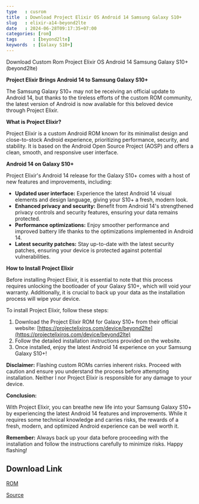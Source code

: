 ```yaml
---
type   : cusrom
title  : Download Project Elixir OS Android 14 Samsung Galaxy S10+
slug   : elixir-a14-beyond2lte
date   : 2024-06-28T09:17:35+07:00
categories: [rom]
tags      : [beyond2lte]
keywords  : [Galaxy S10+]
---
```


Download Custom Rom Project Elixir OS Android 14 Samsung Galaxy S10+ (beyond2lte)

**Project Elixir Brings Android 14 to Samsung Galaxy S10+**

The Samsung Galaxy S10+ may not be receiving an official update to Android 14, but thanks to the tireless efforts of the custom ROM community, the latest version of Android is now available for this beloved device through Project Elixir.

**What is Project Elixir?**

Project Elixir is a custom Android ROM known for its minimalist design and close-to-stock Android experience, prioritizing performance, security, and stability. It is based on the Android Open Source Project (AOSP) and offers a clean, smooth, and responsive user interface.

**Android 14 on Galaxy S10+**

Project Elixir's Android 14 release for the Galaxy S10+ comes with a host of new features and improvements, including:

* **Updated user interface:**  Experience the latest Android 14 visual elements and design language, giving your S10+ a fresh, modern look.
* **Enhanced privacy and security:** Benefit from Android 14's strengthened privacy controls and security features, ensuring your data remains protected.
* **Performance optimizations:** Enjoy smoother performance and improved battery life thanks to the optimizations implemented in Android 14.
* **Latest security patches:**  Stay up-to-date with the latest security patches, ensuring your device is protected against potential vulnerabilities.

**How to Install Project Elixir**

Before installing Project Elixir, it is essential to note that this process requires unlocking the bootloader of your Galaxy S10+, which will void your warranty. Additionally, it is crucial to back up your data as the installation process will wipe your device.

To install Project Elixir, follow these steps:

1. Download the Project Elixir ROM for Galaxy S10+ from their official website: [https://projectelixiros.com/device/beyond2lte](https://projectelixiros.com/device/beyond2lte)
2. Follow the detailed installation instructions provided on the website.
3. Once installed, enjoy the latest Android 14 experience on your Samsung Galaxy S10+!

**Disclaimer:** Flashing custom ROMs carries inherent risks. Proceed with caution and ensure you understand the process before attempting installation. Neither I nor Project Elixir is responsible for any damage to your device.

**Conclusion:**

With Project Elixir, you can breathe new life into your Samsung Galaxy S10+ by experiencing the latest Android 14 features and improvements. While it requires some technical knowledge and carries risks, the rewards of a fresh, modern, and optimized Android experience can be well worth it.

**Remember:** Always back up your data before proceeding with the installation and follow the instructions carefully to minimize risks. Happy flashing!

## Download Link
[ROM](https://www.pling.com/p/2073772/)

[Source](https://projectelixiros.com/device/beyond2lte)
